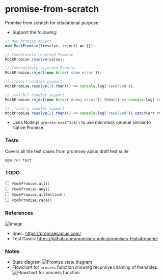 # promise-from-scratch
Promise from scratch for educational purpose

- Support the following:
```js
// new Promise object
new MockPromise((resolve, reject) => {});

// Immediately resolved Promise
MockPromise.resolve(value);

// Immendiately rejected Promise
MockPromise.reject(new Error('some error'));

// .then() handler support
MockPromise.resolve(2).then(() => console.log('resolved'));

// .catch() handler support
MockPromise.reject(new Error('dummy error')).then(() => console.log('resolved')).catch(err => console.error(err))

// .finally handler support
MockPromise.resolve(2).then(() => console.log('resolved')).catch(err => console.error(err)).finally(() => console.log('finally'))
```
- Uses Node.js `process.nextTick()` to use microtask qeueue similar to Native Promise.

### Tests

Covers all the test cases from promises-aplus draft test suite
```
npm run test
```
### TODO
- [ ] `MockPromise.all()`
- [ ] `MockPromise.any()`
- [ ] `MockPromise.allSetlled()`
- [ ] `MockPromise.race()`

### References
![image](https://user-images.githubusercontent.com/10350864/149624380-d5e1b22d-adb8-4fb9-b7dd-fe6c9f49ca8b.png)
- Spec: https://promisesaplus.com/
- Test Cases: https://github.com/promises-aplus/promises-tests#readme

### Notes
- State diagram
![Promise state diagram](https://user-images.githubusercontent.com/10350864/149626616-1524ff88-a3a8-4a44-9693-dbc963917077.png)
- Flowchart for `process` function showing recursive chaining of thenables.
![Flowchart for process function](https://user-images.githubusercontent.com/10350864/149626597-3a58965b-78fb-4dba-bb56-da52cb7e25cc.png)
